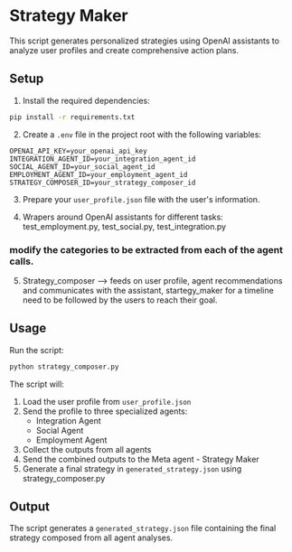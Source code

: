 # Strategy Maker

This script generates personalized strategies using OpenAI assistants to analyze user profiles and create comprehensive action plans.

## Setup

1. Install the required dependencies:
```bash
pip install -r requirements.txt
```

2. Create a `.env` file in the project root with the following variables:
```
OPENAI_API_KEY=your_openai_api_key
INTEGRATION_AGENT_ID=your_integration_agent_id
SOCIAL_AGENT_ID=your_social_agent_id
EMPLOYMENT_AGENT_ID=your_employment_agent_id
STRATEGY_COMPOSER_ID=your_strategy_composer_id
```

3. Prepare your `user_profile.json` file with the user's information.

4. Wrapers around OpenAI assistants for different tasks: test_employment.py, test_social.py, test_integration.py

### modify the categories to be extracted from each of the agent calls.

5. Strategy_composer --> feeds on user profile, agent recommendations and communicates with the assistant, startegy_maker for a timeline need to be followed by the users to reach their goal.

## Usage

Run the script:
```bash
python strategy_composer.py
```

The script will:
1. Load the user profile from `user_profile.json`
2. Send the profile to three specialized agents:
   - Integration Agent
   - Social Agent
   - Employment Agent
3. Collect the outputs from all agents
4. Send the combined outputs to the Meta agent - Strategy Maker
5. Generate a final strategy in `generated_strategy.json` using strategy_composer.py

## Output

The script generates a `generated_strategy.json` file containing the final strategy composed from all agent analyses.




